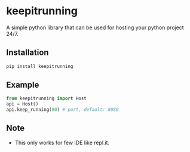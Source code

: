 # keepitrunning

A simple python library that can be used for hosting your python project 24/7.

## Installation
```bash
pip install keepitrunning
```

## Example
```python
from keepitrunning import Host
api = Host()
api.keep_running(80) # port, default: 8080
```

## Note
- This only works for few IDE like repl.it.